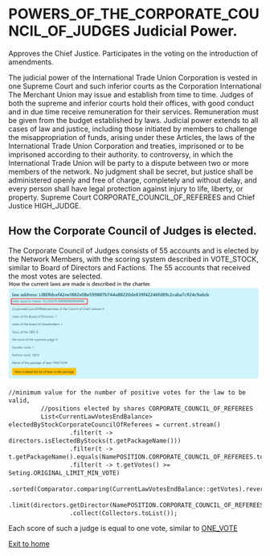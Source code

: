 # POWERS_OF_THE_CORPORATE_COUNCIL_OF_JUDGES Judicial Power.
Approves the Chief Justice.
Participates in the voting on the introduction of amendments.

The judicial power of the International Trade Union Corporation is vested in
one Supreme Court and such inferior courts as the Corporation International
The Merchant Union may issue and establish from time to time.
Judges of both the supreme and inferior courts hold their offices, with good conduct and
in due time receive remuneration for their services.
Remuneration must be given from the budget established by laws.
Judicial power extends to all cases of law and justice,
including those initiated by members to challenge the misappropriation of funds,
arising under these Articles, the laws of the International Trade Union Corporation and treaties,
imprisoned or to be imprisoned according to their authority.
to controversy,
in which the International Trade Union will be party to a dispute between two or more members of the network.
No judgment shall be secret, but justice shall be administered openly and free of charge, completely and without delay,
and every person shall have legal protection against injury to life, liberty, or property.
Supreme Court CORPORATE_COUNCIL_OF_REFEREES and Chief Justice HIGH_JUDGE.

## How the Corporate Council of Judges is elected.
The Corporate Council of Judges consists of 55 accounts and is elected by the Network Members,
with the scoring system described in VOTE_STOCK, similar to Board of Directors and Factions.
The 55 accounts that received the most votes are selected.
![stock votes](../screenshots/stock_vote.png)
````
//minimum value for the number of positive votes for the law to be valid,
         //positions elected by shares CORPORATE_COUNCIL_OF_REFEREES
         List<CurrentLawVotesEndBalance> electedByStockCorporateCouncilOfReferees = current.stream()
                 .filter(t -> directors.isElectedByStocks(t.getPackageName()))
                 .filter(t -> t.getPackageName().equals(NamePOSITION.CORPORATE_COUNCIL_OF_REFEREES.toString()))
                 .filter(t -> t.getVotes() >= Seting.ORIGINAL_LIMIT_MIN_VOTE)
                 .sorted(Comparator.comparing(CurrentLawVotesEndBalance::getVotes).reversed())
                 .limit(directors.getDirector(NamePOSITION.CORPORATE_COUNCIL_OF_REFEREES.toString()).getCount())
                 .collect(Collectors.toList());
````

Each score of such a judge is equal to one vote, similar to [ONE_VOTE](../charterEng/ONE_VOTE.md)

[Exit to home](../documentationEng/documentationEng.md)